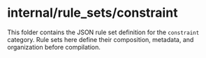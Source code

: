 # internal/rule_sets/constraint

This folder contains the JSON rule set definition for the `constraint` category. Rule sets here define their composition, metadata, and organization before compilation.